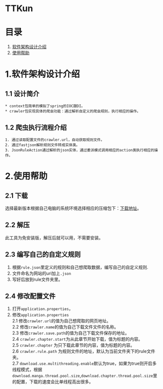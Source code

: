 # TTKun

# 目录
1. [软件架构设计介绍](#1%E8%BD%AF%E4%BB%B6%E6%9E%B6%E6%9E%84%E8%AE%BE%E8%AE%A1%E4%BB%8B%E7%BB%8D)
2. [使用帮助](#2%E4%BD%BF%E7%94%A8%E5%B8%AE%E5%8A%A9)

# 1.软件架构设计介绍

## 1.1 设计简介
    * context包简单的模拟了spring的IOC跟DI。
    * crawler包实现具体的爬虫功能：通过解析自定义的爬虫规则，执行相应的操作。

## 1.2 爬虫执行流程介绍
    1. 通过读取配置文件的crawler.url，自动获取规则文件。
    2. 通过fastjson解析规则文件转成实体类。
    3. JsonRuleAction通过解析的json实体，通过委派模式调用相应的action类执行相应的操作。

# 2.使用帮助

## 2.1 下载
选择最新版本根据自己电脑的系统环境选择相应的压缩包下：[下载地址](https://gitee.com/natsuki_kining/TTKun/releases)。

## 2.2 解压
此工具为免安装版，解压后就可以用，不需要安装。

## 2.3 编写自己的自定义规则
1. 根据`rule.json`里定义的规则和自己想爬取数据，编写自己的自定义规则.
2. 文件命名为网站的uri加上`.json`
3. 写好后放到rule文件夹里。

## 2.4 修改配置文件
1. 打开`application.properties`，
2. 修改`application.properties`  
    2.1 修改`crawler.url`的值为自己想爬取的网页地址。  
    2.2 修改`crawler.name`的值为自己下载文件文件的名称。  
    2.3 修改`crawler.save.path`的值为自己下载文件保存的地址。  
    2.4 `crawler.chapter.start`为从此章节开始下载，值为标题的内容。      
    2.5 `crawler.chapter` 为只下载此章节的内容，值为标题的内容。  
    2.6 `crawler.rule.path` 为规则文件的地址，默认为当前文件夹下的rule文件夹。  
    2.7 `download.use.multithreading.enable`默认为true，如果为true则开启多线程模式，根据`download.manga.thread.pool.size`,`download.chapter.thread.pool.size`里的配置，下载的速度会比单线程高出很多。
